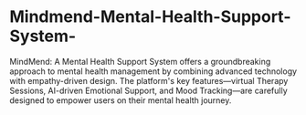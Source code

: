 # Mindmend-Mental-Health-Support-System-
MindMend: A Mental Health Support System offers a  groundbreaking approach to mental health management by combining advanced technology with  empathy-driven design. The platform's key features—virtual Therapy Sessions, AI-driven  Emotional Support, and Mood Tracking—are carefully designed to empower users on their mental  health journey. 

